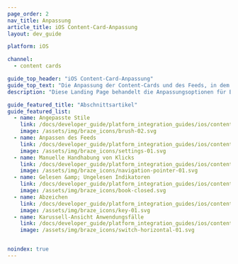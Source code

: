 ```yaml
---
page_order: 2
nav_title: Anpassung
article_title: iOS Content-Card-Anpassung
layout: dev_guide

platform: iOS

channel:
  - content cards

guide_top_header: "iOS Content-Card-Anpassung"
guide_top_text: "Die Anpassung der Content-Cards und des Feeds, in dem sie sich befinden, muss während des Integrationsprozesses erfolgen. Vor der Anpassung sollten Entwickler mit ihrem Marketing-Team zusammenarbeiten, um herauszufinden, welcher Anpassungsansatz am besten für die Bedürfnisse Ihrer Marke geeignet ist. Bei Braze gibt es drei Ansätze zur Anpassung, die sich nach dem damit verbundenen Aufwand und der gebotenen Flexibilität richten: Kriechen, Gehen oder Laufen. Erfahren Sie mehr über diese <a href='/docs/user_guide/message_building_by_channel/content_cards/customize/#customization-approaches'>Anpassungsmöglichkeiten</a> in unserem Benutzerhandbuch."
description: "Diese Landing Page behandelt die Anpassungsoptionen für Braze iOS SDK Content-Cards wie angepasste Stile, Feed-Anpassung, Klick-Behandlung, Ungelesen-Anzeigen und mehr."

guide_featured_title: "Abschnittsartikel"
guide_featured_list:
  - name: Angepasste Stile
    link: /docs/developer_guide/platform_integration_guides/ios/content_cards/customization/custom_styling/
    image: /assets/img/braze_icons/brush-02.svg
  - name: Anpassen des Feeds
    link: /docs/developer_guide/platform_integration_guides/ios/content_cards/customization/customizing_feed/
    image: /assets/img/braze_icons/settings-01.svg
  - name: Manuelle Handhabung von Klicks
    link: /docs/developer_guide/platform_integration_guides/ios/content_cards/customization/handling_clicks_manually/
    image: /assets/img/braze_icons/navigation-pointer-01.svg
  - name: Gelesen &amp; Ungelesen Indikatoren
    link: /docs/developer_guide/platform_integration_guides/ios/content_cards/customization/read_unread_indicators/
    image: /assets/img/braze_icons/book-closed.svg
  - name: Abzeichen
    link: /docs/developer_guide/platform_integration_guides/ios/content_cards/customization/badges/
    image: /assets/img/braze_icons/key-01.svg
  - name: Karussell-Ansicht Anwendungsfälle
    link: /docs/developer_guide/platform_integration_guides/ios/content_cards/customization/use_cases/carousel_view/
    image: /assets/img/braze_icons/switch-horizontal-01.svg


noindex: true
---
```

<br><br>
